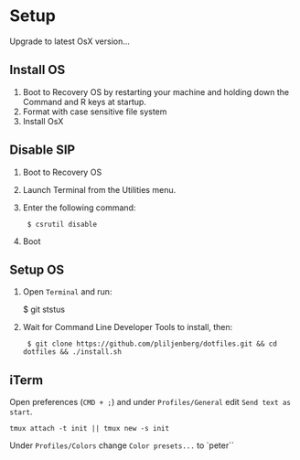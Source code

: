 # Setup
Upgrade to latest OsX version...

## Install OS
1. Boot to Recovery OS by restarting your machine and holding down the Command and R keys at startup.
2. Format with case sensitive file system
3. Install OsX

## Disable SIP
1. Boot to Recovery OS
2. Launch Terminal from the Utilities menu.
3. Enter the following command:

		$ csrutil disable
4. Boot

## Setup OS

1. Open `Terminal` and run:

    $ git ststus
2. Wait for Command Line Developer Tools to install, then:

		$ git clone https://github.com/pliljenberg/dotfiles.git && cd dotfiles && ./install.sh


## iTerm
Open preferences (`CMD + ;`) and under `Profiles/General` edit `Send text as start`.

    tmux attach -t init || tmux new -s init

Under `Profiles/Colors` change `Color presets...` to `peter``

